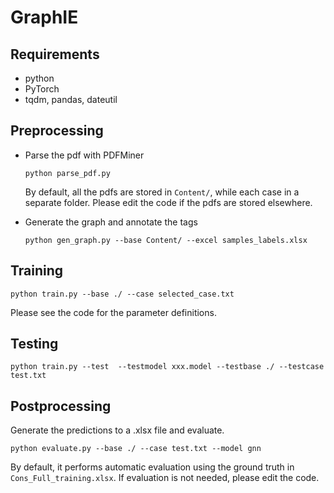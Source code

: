 # GraphIE

## Requirements

* python
* PyTorch
* tqdm, pandas, dateutil

## Preprocessing

* Parse the pdf with PDFMiner
  ```
  python parse_pdf.py
  ```
  By default, all the pdfs are stored in `Content/`, while each case in a separate folder. Please edit the code if the pdfs
  are stored elsewhere.

* Generate the graph and annotate the tags
  ```
  python gen_graph.py --base Content/ --excel samples_labels.xlsx
  ```

## Training
  ```
  python train.py --base ./ --case selected_case.txt
  ```
  Please see the code for the parameter definitions.

## Testing
  ```
  python train.py --test  --testmodel xxx.model --testbase ./ --testcase test.txt
  ```
  
## Postprocessing
  Generate the predictions to a .xlsx file and evaluate.
  ```
  python evaluate.py --base ./ --case test.txt --model gnn
  ```
  By default, it performs automatic evaluation using the ground truth in `Cons_Full_training.xlsx`.
  If evaluation is not needed, please edit the code.
